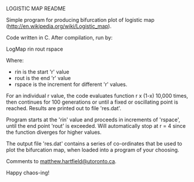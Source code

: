 LOGISTIC MAP README

Simple program for producing bifurcation plot of logistic map (http://en.wikipedia.org/wiki/Logistic_map).

Code written in C. After compilation, run by:

LogMap rin rout rspace

Where:
- rin is the start 'r' value 
- rout is the end 'r' value
- rspace is the increment for different 'r' values.

For an individual r value, the code evaluates function r x (1-x) 10,000 times, then continues for 100 generations or until a fixed or oscillating point is reached. Results are printed out to file 'res.dat'.

Program starts at the 'rin' value and proceeds in increments of 'rspace', until the end point 'rout' is exceeded. Will automatically stop at r = 4 since the function diverges for higher values.

The output file 'res.dat' contains a series of co-ordinates that be used to plot the bifurcation map, when loaded into a program of your choosing.

Comments to matthew.hartfield@utoronto.ca.

Happy chaos-ing!